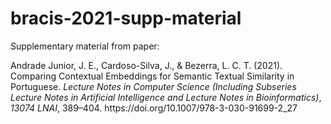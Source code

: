 # bracis-2021-supp-material

Supplementary material from paper:

<div class="csl-entry">Andrade Junior, J. E., Cardoso-Silva, J., &#38; Bezerra, L. C. T. (2021). Comparing Contextual Embeddings for Semantic Textual Similarity in Portuguese. <i>Lecture Notes in Computer Science (Including Subseries Lecture Notes in Artificial Intelligence and Lecture Notes in Bioinformatics)</i>, <i>13074 LNAI</i>, 389–404. https://doi.org/10.1007/978-3-030-91699-2_27</div>
